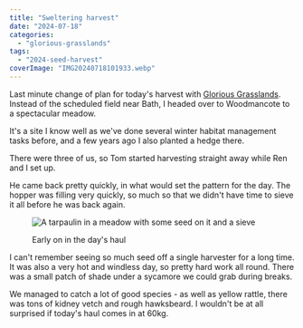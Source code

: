```yaml
---
title: "Sweltering harvest"
date: "2024-07-18"
categories: 
  - "glorious-grasslands"
tags: 
  - "2024-seed-harvest"
coverImage: "IMG20240718101933.webp"
---
```


Last minute change of plan for today's harvest with [Glorious Grasslands](https://www.cotswolds-nl.org.uk/looking-after/our-grasslands-projects/glorious-cotswolds-grasslands/). Instead of the scheduled field near Bath, I headed over to Woodmancote to a spectacular meadow.

It's a site I know well as we've done several winter habitat management tasks before, and a few years ago I also planted a hedge there.

There were three of us, so Tom started harvesting straight away while Ren and I set up.

He came back pretty quickly, in what would set the pattern for the day. The hopper was filling very quickly, so much so that we didn't have time to sieve it all before he was back again.

<figure>

![A tarpaulin in a meadow with some seed on it and a sieve](images/IMG20240718101913-1024x768.webp)

<figcaption>

Early on in the day's haul

</figcaption>

</figure>

I can't remember seeing so much seed off a single harvester for a long time. It was also a very hot and windless day, so pretty hard work all round. There was a small patch of shade under a sycamore we could grab during breaks.

We managed to catch a lot of good species - as well as yellow rattle, there was tons of kidney vetch and rough hawksbeard. I wouldn't be at all surprised if today's haul comes in at 60kg.
